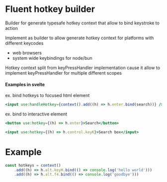 # Fluent hotkey builder

Builder for generate typesafe hotkey context that allow to bind keystroke to action

Implement as builder to allow generate hotkey context for platforms with different keycodes
- web browsers
- system wide keybindings for node/bun

Hotkey context split from keyPressHandler implementation cause it allow to implement keyPressHandler for multiple different scopes

#### Examples in svelte
ex. bind hotkeys to focused html element
```jsx
<input use:handleHotkey={context().add((h) => h.enter.bind(search))} />
```

ex. bind to interactive element
```jsx
<button use:hotkey={(h) => h.enter}>Search</button>
```

```jsx
<input use:hotkey={(h) => h.control.keyK}>Search box</input>
```


# Example

```ts
const hotkeys = context()
    .add((h) => h.alt.keyH.bind(() => console.log('hello world')))
    .add((h) => h.alt.f4.bind(() => console.log('goodbye')))
```

